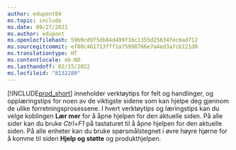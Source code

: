 ```yaml
---
author: edupont04
ms.topic: include
ms.date: 09/27/2021
ms.author: edupont
ms.openlocfilehash: 59b9cd9f5db84d499f1bc1355d25634fec6ad712
ms.sourcegitcommit: ef80c461713fff1a75998766e7a4ed3a7c6121d0
ms.translationtype: HT
ms.contentlocale: nb-NO
ms.lasthandoff: 02/15/2022
ms.locfileid: "8132289"
---
```

[!INCLUDE[prod_short](prod_short.md)] inneholder verktøytips for felt og handlinger, og opplæringstips for noen av de viktigste sidene som kan hjelpe deg gjennom de ulike forretningsprosessene. I hvert verktøytips og læringstips kan du velge koblingen **Lær mer** for å åpne hjelpen for den aktuelle siden. På alle sider kan du bruke *Ctrl+F1* på tastaturet til å åpne hjelpen for den aktuelle siden. På alle enheter kan du bruke spørsmålstegnet i øvre høyre hjørne for å komme til siden **Hjelp og støtte** og produkthjelpen.  
